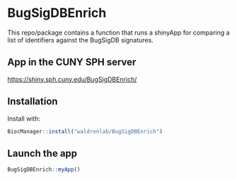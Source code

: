 
# BugSigDBEnrich

This repo/package contains a function that runs a shinyApp for comparing a list of identifiers against the BugSigDB signatures.

## App in the CUNY SPH server

https://shiny.sph.cuny.edu/BugSigDBEnrich/

## Installation

Install with:

```r
BiocManager::install("waldronlab/BugSigDBEnrich")
```

## Launch the app

```r
BugSigDBEnrich::myApp()
```
